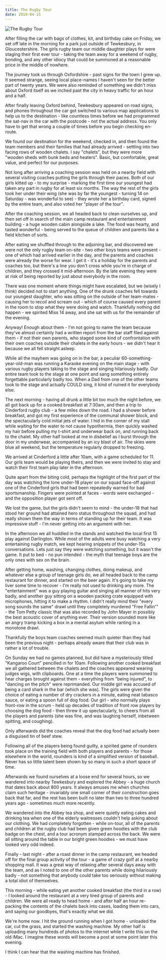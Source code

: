 ```yaml
---
title: The Rugby Tour
date: 2019-04-15
---
```


![The Rugby Tour](https://source.unsplash.com/cckf4TsHAuw/1600x900)

After filling the car with bags of clothes, kit, and birthday cake on Friday, we set off late in the morning for a park just outside of Tewkesbury, in Gloucestershire. The girls rugby team our middle daughter plays for were staging their first ever tour - taking the team away for a weekend of rugby, bonding, and any other idiocy that could be summoned at a reasonable price in the middle of nowhere.

The journey took us through Oxfordshire - past signs for the town I grew up. It seemed strange, seeing local place-names I haven't seen for the better part of twenty years. We were also reminded of something we didn't miss about Oxford itself as we inched past the city in heavy traffic for an hour and a half.

After finally leaving Oxford behind, Tewkesbury appeared on road signs, and phones throughout the car got switched to various map applications to help us to the destination - like countless times before we had programmed the sat-nav in the car with the postcode - not the actual address. You only have to get that wrong a couple of times before you begin checking en-route.

We found our destination for the weekend, checked in, and then found the team members and their families that had already arrived - settling into two facing rows of wooden chalets. I say "chalets", but they were more "wooden sheds with bunk beds and heaters". Basic, but comfortable, great value, and perfect for our purposes.

Not long after arriving a coaching session was held on a nearby field with several visiting coaches putting the girls through their paces. Both of our girls kitted up - to my surprise - marking the first time our youngest had taken any part in rugby for at least six months. The way the rest of the girls took her under their wing (she was by far the youngest - turning 14 on Saturday - was wonderful to see) - they wrote her a birthday card, signed by the entire team, and also voted her "player of the tour".

After the coaching session, we all headed back to clean ourselves up, and then set off in search of the main camp restaurant and entertainment building - a huge wooden cabin alongside a lake. The food was hearty, and tasted wonderful - being served to the queue of children and parents like a field kitchen of sorts.

After eating we shuffled through to the adjoining bar, and discovered we were not the only rugby team on-site - two other boys teams were present - one of which had arrived earlier in the day, and the parents and coaches were already the worse for wear. I get it - it's a holiday for the parents and coaches too, but there's a line you don't cross while you're in charge of children, and they crossed it mid-afternoon. By the late evening they were at risk of being reported by just about everybody in the room.

There was one moment where things might have escalated, but we (wisely I think) decided not to start anything. One of the drunk coaches fell towards our youngest daughter, who was sitting on the outside of her team-mates - causing her to recoil and scream out - which of course caused every parent in the room to stop what they were doing and watch. Thankfully nothing did happen - we spirited Miss 14 away, and she sat with us for the remainder of the evening.

Anyway! Enough about them - I'm not going to name the team because they've almost certainly had a written report from the bar staff filed against them - if not their own parents, who staged some kind of confrontation with their own coaches outside their chalets in the early hours - we didn't hear it because we all fell straight asleep.

While all the mayhem was going on in the bar, a peculiar 60-something-year-old-man was running a Karaoke evening on the main stage - with various rugby players taking to the stage and singing hilariously badly. Our entire team took to the stage at one point and sang something entirely forgettable particularly badly too. When a Dad from one of the other teams took to the stage and actually COULD sing, it kind of ruined it for everybody else.

The next morning - having all drunk a little bit too much the night before, we all got back up for a cooked breakfast at 7:30am, and then a trip to Cinderford rugby club - a few miles down the road. I had a shower before breakfast, and got my first experience of the communal shower block, and the spectacularly cold initial jets of water. I hid in the corner of my stall while waiting for the water to not cause hypothermia, then quickly washed my hair before pulling my t-shirt and underwear back on, and running back to the chalet. My other half looked at me in disbelief as I burst through the door in my underwear, accompanied by an icy blast of air. The skies were blue all weekend, but the temperature regularly dropped to freezing.

We arrived at Cinderford a little after 10am, with a game scheduled for 11. Our girls team would be playing theirs, and then we were invited to stay and watch their first team play later in the afternoon.

Quite apart from the biting cold, perhaps the highlight of the first part of the day was watching the lone under-18 player on our squad face-off against one of the Cinderford girls that had been repeatedly warned for bad sportsmanship. Fingers were pointed at faces - words were exchanged - and the opposition player got sent off.

We lost the game, but the girls didn't seem to mind - the under-18 that had stood her ground had attained hero status throughout the squad, and had really shown them the way in terms of standing up for their team. It was impressive stuff - I'm never getting into an argument with her.

In the afternoon we all huddled in the stands and watched the local first 15 play against Darlington. While most of the adults were busy watching a very entertaining rugby match, we kept hearing snippets of the under-15s conversations. Lets just say they were watching something, but it wasn't the game. It put to bed - no pun intended - the myth that teenage boys are the only ones with sex on the brain.

After getting home, washing, changing clothes, doing makeup, and whatever else a group of teenage girls do, we all headed back to the camp restaurant for dinner, and started on the beer again. It's going to take my liver some time to recover - I'm really not used to drinking any more. The "entertainment" was a guy playing guitar and singing all manner of hits very badly, and another guy sitting on a wooden packing crate equipped with microphones, hitting it to make a rhythm. I didn't really mind their "every song sounds the same" drawl until they completely murdered "Free Fallin'" - the Tom Petty classic that was also recorded by John Mayer in possibly the best acoustic cover of anything ever. Their version sounded more like an angry tramp kicking a box in a mental asylum while ranting in a monotone drawl.

Thankfully the boys team coaches seemed much quieter than they had been the previous night - perhaps already aware that their club was in rather a lot of trouble.

On Sunday we had no games planned, but did have a mysteriously titled "Kangaroo Court" pencilled in for 10am. Following another cooked breakfast we all gathered between the chalets and the coaches appeared wearing judges wigs, with clipboards. One at a time the players were summoned to hear charges brought against them - everything from "being injured", to "dancing on the pitch" were reprimanded. Our middle girl was accused of being a card shark in the bar (which she was). The girls were given the choice of eating a number of dry crackers in a minute, eating neat tabasco sauce, or eating a spoon full of dog food. Our girl - who normally plays front-row in the scrum - held up decades of tradition of front row players by choosing the dog food - then threw it up spectacularly, to cheers from all the players and parents (she was fine, and was laughing herself, inbetween spitting, and coughing).

Only afterwards did the coaches reveal that the dog food had actually been a disguised tin of beef stew.

Following all of the players being found guilty, a spirited game of rounders took place on the training field with both players and parents - for those elsewhere in the world, rounders is kind of a simplified version of baseball. Never has so little talent been shown by so many in such a short space of time.

Afterwards we found ourselves at a loose end for several hours, so we wandered into nearby Tewkesbury and explored the Abbey - a huge church that dates back about 800 years. It always amuses me when churches claim such heritage - invariably one small corner of their construction goes back that far, and the rest has been built no later than two to three hundred years ago - sometimes much more recently.

We wandered into the Abbey tea shop, and were quietly eating cakes and drinking tea when one of the elderly waitresses couldn't help asking about our clothing. We had completely forgotten - while on-tour, all of the parents and children at the rugby club had been given green hoodies with the club badge on the chest, and a tour acronym stamped across the back. We were all sitting around the table in our bright green hoodies - we must have looked very odd indeed.

Finally - last night - after a roast dinner in the camp restaurant, we headed off for the final group activity of the tour - a game of crazy golf at a nearby shopping mall. It was a great way of relaxing after several days away with the team, and as I noted to one of the other parents while doing hilariously badly - not something that anybody could take too seriously without making a total idiot of themselves.

This morning - while eating yet another cooked breakfast (the third in a row) - I looked around the restaurant at a very tired group of parents and children. We were all ready to head home - and after half an hour re-packing the contents of the chalets back into cases, loading them into cars, and saying our goodbyes, that's exactly what we did.

We're home now. I hit the ground running when I got home - unloaded the car, cut the grass, and started the washing machine. My other half is uploading many hundreds of photos to the internet while I write this on the old iMac. I imagine these words will become a post at some point later this evening.

I think I can hear that the washing machine has finished.